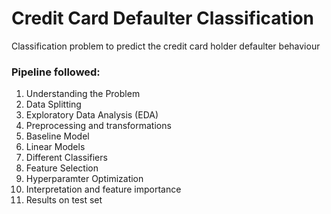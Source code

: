 # Credit Card Defaulter Classification
Classification problem to predict the credit card holder defaulter behaviour

### Pipeline followed:
1. Understanding the Problem
2. Data Splitting
3. Exploratory Data Analysis (EDA)
4. Preprocessing and transformations
5. Baseline Model
6. Linear Models
7. Different Classifiers
8. Feature Selection
9. Hyperparamter Optimization
10. Interpretation and feature importance
11. Results on test set
